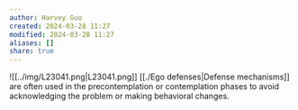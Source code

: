 ```yaml
---
author: Harvey Guo
created: 2024-03-28 11:27
modified: 2024-03-28 11:27
aliases: []
share: true
---
```

![[../img/L23041.png|L23041.png]]
[[./Ego defenses|Defense mechanisms]] are often used in the precontemplation or contemplation phases to avoid acknowledging the problem or making behavioral changes.